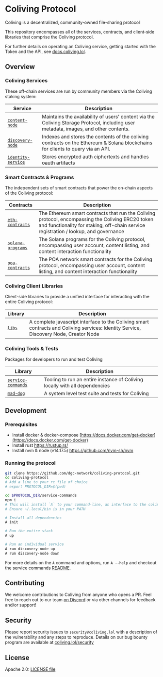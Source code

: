 # Coliving Protocol

Coliving is a decentralized, community-owned file-sharing protocol

This repository encompasses all of the services, contracts, and client-side libraries that comprise the Coliving protocol.

For further details on operating an Coliving service, getting started with the Token and the API, see [docs.coliving.lol](https://docs.coliving.lol/).

## Overview

### Coliving Services

These off-chain services are run by community members via the Coliving staking system:

| Service                                                        | Description                                                                                       
| -- | --
| [`content-node`](content-node)                  | Maintains the availability of users' content via the Coliving Storage Protocol, including user metadata, images, and other contents.
| [`discovery-node`](discovery-node)      | Indexes and stores the contents of the coliving contracts on the Ethereum & Solana blockchains for clients to query via an API.
| [`identity-service`](identity-service)          | Stores encrypted auth ciphertexts and handles oauth artifacts

### Smart Contracts & Programs

The independent sets of smart contracts that power the on-chain aspects of the Coliving protocol:

| Contracts                                                        | Description                                                                                       
| -- | --
| [`eth-contracts`](eth-contracts) | The Ethereum smart contracts that run the Coliving protocol, encompassing the Coliving ERC20 token and functionality for staking, off-chain service registration / lookup, and governance
| [`solana-programs`](solana-programs) | The Solana programs for the Coliving protocol, encompassing user account, content listing, and content interaction functionality
| [`poa-contracts`](poa-contracts)         | The POA network smart contracts for the Coliving protocol, encompassing user account, content listing, and content interaction functionality

### Coliving Client Libraries

Client-side libraries to provide a unified interface for interacting with the entire
Coliving protocol:

| Library                                                        | Description                                                                                       
| -- | --
| [`libs`](libs)     | A complete javascript interface to the Coliving smart contracts and Coliving services: Identity Service, Discovery Node, Creator Node

### Coliving Tools & Tests

Packages for developers to run and test Coliving

| Library                                                        | Description                                                                                       
| -- | --
| [`service-commands`](service-commands)     | Tooling to run an entire instance of Coliving locally with all dependencies
| [`mad-dog`](mad-dog)     | A system level test suite and tests for Coliving


## Development

### Prerequisites

* Install docker & docker-compose [https://docs.docker.com/get-docker](https://docs.docker.com/get-docker)
* Install rust https://rustup.rs/
* Install nvm & node (v14.17.5) https://github.com/nvm-sh/nvm

### Running the protocol
```bash
git clone https://github.com/dgc-network/coliving-protocol.git
cd coliving-protocol
# Add a line to your rc file of choice
# export PROTOCOL_DIR=$(pwd)

cd $PROTOCOL_DIR/service-commands
npm i
# This will install `A` to your command-line, an interface to the coliving service-commands.
# Ensure ~/.local/bin is in your PATH

# Install all dependencies
A init

# Run the entire stack
A up

# Run an individual service
A run discovery-node up
A run discovery-node down
```

For more details on the `A` command and options, run `A --help` and checkout the service commands [README](service-commands).


## Contributing

We welcome contributions to Coliving from anyone who opens a PR. Feel free to reach out to
our team [on Discord](https://discord.com/invite/yNUg2e2) or via other channels for feedback and/or support!

## Security

Please report security issues to `security@coliving.lol` with a description of the
vulnerability and any steps to reproduce. Details on our bug bounty program are available at [coliving.lol/security](https://coliving.lol/security)

## License

Apache 2.0: [LICENSE file](LICENSE)
